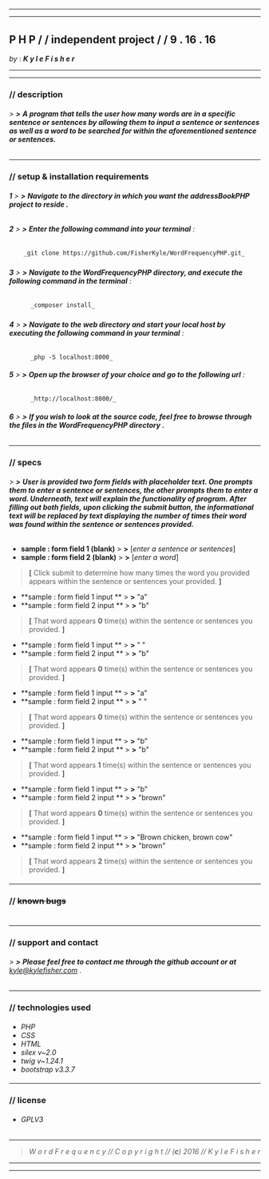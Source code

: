 ***
___
######
## **P H P** / / **independent project** / / **9** . **16** . **16**
 _by_ : _**K y l e   F i s h e r**_  
**********
***
### //  **description**
###### > **>** **A program that tells the user how many words are in a specific sentence or sentences by allowing them to input a sentence or sentences as well as a word to be searched for within the aforementioned sentence or sentences.**
###
___

### // **setup & installation requirements**

###### **1** > **>** **Navigate to the directory in which you want the addressBookPHP project to reside .**
##
###### **2** > **>** **Enter the following command into your terminal** :
        _git clone https://github.com/FisherKyle/WordFrequencyPHP.git_
#####
######  **3** > **>** **Navigate to the WordFrequencyPHP directory, and execute the following command in the terminal** :
          _composer install_
#####
######  **4** > **>** **Navigate to the web directory and start your local host by executing the following command in your terminal** :
          _php -S localhost:8000_

######  **5** > **>** **Open up the browser of your choice and go to the following url** :
          _http://localhost:8000/_

######  **6** > **>**  **If you wish to look at the source code, feel free to browse through the files in the WordFrequencyPHP directory .**
###
___
### // **specs**

###### > **>** **User is provided two form fields with placeholder text. One prompts them to enter a sentence or sentences, the other prompts them to enter a word. Underneath, text will explain the functionality of program. After filling out both fields, upon clicking the submit button, the informational text will be replaced by text displaying the number of times their word was found within the sentence or sentences provided.**
###
*  **sample : form field 1 (blank)** > **>**  [_enter a sentence or sentences_]
*  **sample : form field 2 (blank)** > **>**  [_enter a word_]
>  **[** Click submit to determine how many times the word you provided appears within the sentence or sentences your provided.  **]**

*  **sample : form field 1 input ** > **>**  "a"
*  **sample : form field 2 input ** > **>**  "b"
>  **[** That word appears **0** time(s) within the sentence or sentences you provided. **]**

*  **sample : form field 1 input ** > **>**  " "
*  **sample : form field 2 input ** > **>**  "b"
>  **[** That word appears **0** time(s) within the sentence or sentences you provided. **]**

*  **sample : form field 1 input ** > **>**  "a"
*  **sample : form field 2 input ** > **>**  " "
>  **[** That word appears **0** time(s) within the sentence or sentences you provided. **]**

*  **sample : form field 1 input ** > **>**  "b"
*  **sample : form field 2 input ** > **>**  "b"
>  **[** That word appears **1** time(s) within the sentence or sentences you provided. **]**

*  **sample : form field 1 input ** > **>**  "b"
*  **sample : form field 2 input ** > **>**  "brown"
>  **[** That word appears **0** time(s) within the sentence or sentences you provided. **]**

*  **sample : form field 1 input ** > **>**  "Brown chicken, brown cow"
*  **sample : form field 2 input ** > **>**  "brown"
>  **[** That word appears **2** time(s) within the sentence or sentences you provided. **]**

####
___

### // ~~**known bugs**~~
#
___
### // **support and contact**
####
###### > **>** **Please feel free to contact me through the github account or at** *kyle@kylefisher.com* .
###
___
### // **technologies used**
####
*   _PHP_
*   _CSS_
*   _HTML_
*  _silex v~2.0_
*  _twig v~1.24.1_
*  _bootstrap v3.3.7_
####
___
### // **license**

* ###### _GPLV3_
####
___
> _W o r d F r e q u e n c y  // C o p y r i g h t  //  (**c**) 2016   //  K y l e   F i s h e r_


___
___
